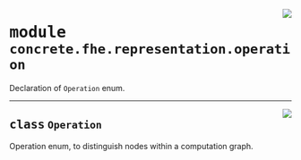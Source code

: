 <!-- markdownlint-disable -->

<a href="../../../compilers/concrete-compiler/compiler/lib/Bindings/Python/concrete/fhe/representation/operation.py#L0"><img align="right" style="float:right;" src="https://img.shields.io/badge/-source-cccccc?style=flat-square"></a>

# <kbd>module</kbd> `concrete.fhe.representation.operation`
Declaration of `Operation` enum. 



---

<a href="../../../compilers/concrete-compiler/compiler/lib/Bindings/Python/concrete/fhe/representation/operation.py#L8"><img align="right" style="float:right;" src="https://img.shields.io/badge/-source-cccccc?style=flat-square"></a>

## <kbd>class</kbd> `Operation`
Operation enum, to distinguish nodes within a computation graph. 






